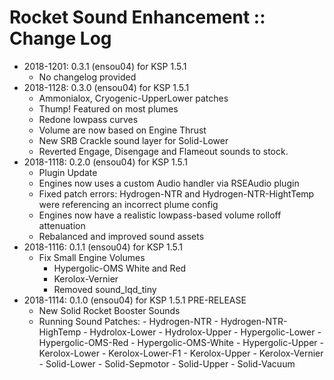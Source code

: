 # Rocket Sound Enhancement :: Change Log

* 2018-1201: 0.3.1 (ensou04) for KSP 1.5.1
	+ No changelog provided
* 2018-1128: 0.3.0 (ensou04) for KSP 1.5.1
	+ Ammonialox, Cryogenic-UpperLower patches
	+ Thump! Featured on most plumes
	+ Redone lowpass curves
	+ Volume are now based on Engine Thrust
	+ New SRB Crackle sound layer for Solid-Lower
	+ Reverted Engage, Disengage and Flameout sounds to stock.
* 2018-1118: 0.2.0 (ensou04) for KSP 1.5.1
	+ Plugin Update
	+ Engines now uses a custom Audio handler via RSEAudio plugin
	+ Fixed patch errors: Hydrogen-NTR and Hydrogen-NTR-HightTemp were referencing an incorrect plume config
	+ Engines now have a realistic lowpass-based volume rolloff attenuation
	+ Rebalanced and improved sound assets
* 2018-1116: 0.1.1 (ensou04) for KSP 1.5.1
	+ Fix Small Engine Volumes
		- Hypergolic-OMS White and Red
		- Kerolox-Vernier
		- Removed sound_lqd_tiny
* 2018-1114: 0.1.0 (ensou04) for KSP 1.5.1 PRE-RELEASE
	+ New Solid Rocket Booster Sounds
	+ Running Sound Patches:
			- Hydrogen-NTR
			- Hydrogen-NTR-HighTemp
			- Hydrolox-Lower
			- Hydrolox-Upper
			- Hypergolic-Lower
			- Hypergolic-OMS-Red
			- Hypergolic-OMS-White
			- Hypergolic-Upper
			- Kerolox-Lower
			- Kerolox-Lower-F1
			- Kerolox-Upper
			- Kerolox-Vernier
			- Solid-Lower
			- Solid-Sepmotor
			- Solid-Upper
			- Solid-Vacuum
